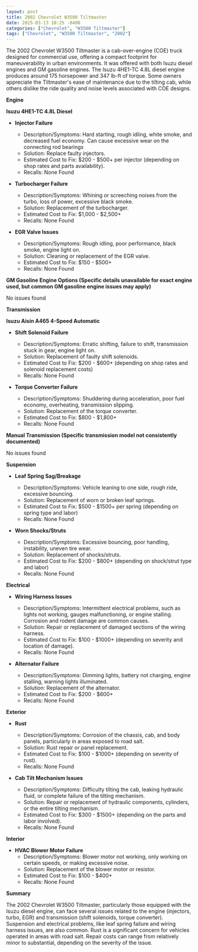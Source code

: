 ```yaml
---
layout: post
title: 2002 Chevrolet W3500 Tiltmaster
date: 2025-03-13 10:25 -0400
categories: ["Chevrolet", "W3500 Tiltmaster"]
tags: ["Chevrolet", "W3500 Tiltmaster", "2002"]
---
```

The 2002 Chevrolet W3500 Tiltmaster is a cab-over-engine (COE) truck designed for commercial use, offering a compact footprint for maneuverability in urban environments. It was offered with both Isuzu diesel engines and GM gasoline engines. The Isuzu 4HE1-TC 4.8L diesel engine produces around 175 horsepower and 347 lb-ft of torque. Some owners appreciate the Tiltmaster's ease of maintenance due to the tilting cab, while others dislike the ride quality and noise levels associated with COE designs.

**Engine**

**Isuzu 4HE1-TC 4.8L Diesel**

*   **Injector Failure**
    *   Description/Symptoms: Hard starting, rough idling, white smoke, and decreased fuel economy. Can cause excessive wear on the connecting rod bearings
    *   Solution: Replace faulty injectors.
    *   Estimated Cost to Fix: $200 - $500+ per injector (depending on shop rates and parts availability).
    *   Recalls: None Found

*   **Turbocharger Failure**
    *   Description/Symptoms: Whining or screeching noises from the turbo, loss of power, excessive black smoke.
    *   Solution: Replacement of the turbocharger.
    *   Estimated Cost to Fix: $1,000 - $2,500+
    *   Recalls: None Found

*   **EGR Valve Issues**
    *   Description/Symptoms: Rough idling, poor performance, black smoke, engine light on.
    *   Solution: Cleaning or replacement of the EGR valve.
    *   Estimated Cost to Fix: $150 - $500+
    *   Recalls: None Found

**GM Gasoline Engine Options (Specific details unavailable for exact engine used, but common GM gasoline engine issues may apply)**

No issues found

**Transmission**

**Isuzu Aisin A465 4-Speed Automatic**

* **Shift Solenoid Failure**
    * Description/Symptoms: Erratic shifting, failure to shift, transmission stuck in gear, engine light on.
    * Solution: Replacement of faulty shift solenoids.
    * Estimated Cost to Fix: $200 - $600+ (depending on shop rates and solenoid replacement costs)
    * Recalls: None Found

* **Torque Converter Failure**
    * Description/Symptoms: Shuddering during acceleration, poor fuel economy, overheating, transmission slipping.
    * Solution: Replacement of the torque converter.
    * Estimated Cost to Fix: $800 - $1,800+
    * Recalls: None Found

**Manual Transmission (Specific transmission model not consistently documented)**

No issues found

**Suspension**

*   **Leaf Spring Sag/Breakage**
    *   Description/Symptoms: Vehicle leaning to one side, rough ride, excessive bouncing.
    *   Solution: Replacement of worn or broken leaf springs.
    *   Estimated Cost to Fix: $500 - $1500+ per spring (depending on spring type and labor)
    *   Recalls: None Found

*   **Worn Shocks/Struts**
    *   Description/Symptoms: Excessive bouncing, poor handling, instability, uneven tire wear.
    *   Solution: Replacement of shocks/struts.
    *   Estimated Cost to Fix: $200 - $800+ (depending on shock/strut type and labor)
    *   Recalls: None Found

**Electrical**

*   **Wiring Harness Issues**
    *   Description/Symptoms: Intermittent electrical problems, such as lights not working, gauges malfunctioning, or engine stalling. Corrosion and rodent damage are common causes.
    *   Solution: Repair or replacement of damaged sections of the wiring harness.
    *   Estimated Cost to Fix: $100 - $1000+ (depending on severity and location of damage).
    *   Recalls: None Found

*   **Alternator Failure**
    *   Description/Symptoms: Dimming lights, battery not charging, engine stalling, warning lights illuminated.
    *   Solution: Replacement of the alternator.
    *   Estimated Cost to Fix: $200 - $600+
    *   Recalls: None Found

**Exterior**

*   **Rust**
    *   Description/Symptoms: Corrosion of the chassis, cab, and body panels, particularly in areas exposed to road salt.
    *   Solution: Rust repair or panel replacement.
    *   Estimated Cost to Fix: $100 - $1000+ (depending on severity of rust).
    *   Recalls: None Found

*   **Cab Tilt Mechanism Issues**
    *   Description/Symptoms: Difficulty tilting the cab, leaking hydraulic fluid, or complete failure of the tilting mechanism.
    *   Solution: Repair or replacement of hydraulic components, cylinders, or the entire tilting mechanism.
    *   Estimated Cost to Fix: $300 - $1500+ (depending on the parts and labor involved).
    *   Recalls: None Found

**Interior**

*   **HVAC Blower Motor Failure**
    *   Description/Symptoms: Blower motor not working, only working on certain speeds, or making excessive noise.
    *   Solution: Replacement of the blower motor or resistor.
    *   Estimated Cost to Fix: $100 - $400+
    *   Recalls: None Found

**Summary**

The 2002 Chevrolet W3500 Tiltmaster, particularly those equipped with the Isuzu diesel engine, can face several issues related to the engine (injectors, turbo, EGR) and transmission (shift solenoids, torque converter). Suspension and electrical problems, like leaf spring failure and wiring harness issues, are also common. Rust is a significant concern for vehicles operated in areas with road salt. Repair costs can range from relatively minor to substantial, depending on the severity of the issue.

